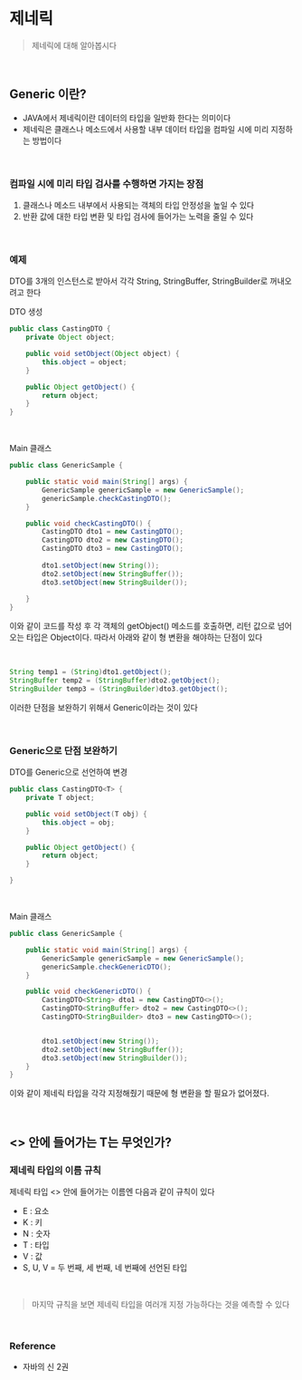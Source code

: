 # 제네릭
> 제네릭에 대해 알아봅시다
<br>

## Generic 이란?
- JAVA에서 제네릭이란 데이터의 타입을 일반화 한다는 의미이다
- 제네릭은 클래스나 메소드에서 사용할 내부 데이터 타입을 컴파일 시에 미리 지정하는 방법이다
<br>

### 컴파일 시에 미리 타입 검사를 수행하면 가지는 장점
1. 클래스나 메소드 내부에서 사용되는 객체의 타입 안정성을 높일 수 있다
2. 반환 값에 대한 타입 변환 및 타입 검사에 들어가는 노력을 줄일 수 있다
<br>

### 예제
DTO를 3개의 인스턴스로 받아서 각각 String, StringBuffer, StringBuilder로 꺼내오려고 한다
<br>

DTO 생성
```java
public class CastingDTO {
    private Object object;

    public void setObject(Object object) {
        this.object = object;
    }

    public Object getObject() {
        return object;
    }
}
```

<br>

Main 클래스
```java
public class GenericSample {

    public static void main(String[] args) {
        GenericSample genericSample = new GenericSample();
        genericSample.checkCastingDTO();
    }

    public void checkCastingDTO() {
        CastingDTO dto1 = new CastingDTO();
        CastingDTO dto2 = new CastingDTO();
        CastingDTO dto3 = new CastingDTO();
        
        dto1.setObject(new String());
        dto2.setObject(new StringBuffer());
        dto3.setObject(new StringBuilder());
       
    }
}
```
이와 같이 코드를 작성 후 각 객체의 getObject() 메소드를 호출하면, 리턴 값으로 넘어오는 타입은 Object이다.
따라서 아래와 같이 형 변환을 해야하는 단점이 있다

<br>


```java
String temp1 = (String)dto1.getObject();
StringBuffer temp2 = (StringBuffer)dto2.getObject();
StringBuilder temp3 = (StringBuilder)dto3.getObject();
```
이러한 단점을 보완하기 위해서 Generic이라는 것이 있다

<br>

### Generic으로 단점 보완하기
DTO를 Generic으로 선언하여 변경
```java
public class CastingDTO<T> {
    private T object;

    public void setObject(T obj) {
        this.object = obj;
    }

    public Object getObject() {
        return object;
    }

}
```

<br>

Main 클래스
```java
public class GenericSample {

    public static void main(String[] args) {
        GenericSample genericSample = new GenericSample();
        genericSample.checkGenericDTO();
    }

    public void checkGenericDTO() {
        CastingDTO<String> dto1 = new CastingDTO<>();
        CastingDTO<StringBuffer> dto2 = new CastingDTO<>();
        CastingDTO<StringBuilder> dto3 = new CastingDTO<>();


        dto1.setObject(new String());
        dto2.setObject(new StringBuffer());
        dto3.setObject(new StringBuilder());
    }
}
```
이와 같이 제네릭 타입을 각각 지정해줬기 때문에 형 변환을 할 필요가 없어졌다.

<br>

## <> 안에 들어가는 T는 무엇인가?
### 제네릭 타입의 이름 규칙
제네릭 타입 <> 안에 들어가는 이름엔 다음과 같이 규칙이 있다
- E : 요소
- K : 키
- N : 숫자
- T : 타입
- V : 값
- S, U, V = 두 번째, 세 번째, 네 번째에 선언된 타입

<br>

> 마지막 규칙을 보면 제네릭 타입을 여러개 지정 가능하다는 것을 예측할 수 있다

<br>

### Reference
- 자바의 신 2권


